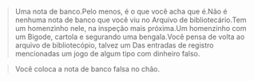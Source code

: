 > Uma nota de banco.Pelo menos, é o que você acha que é.Não é nenhuma nota de banco que você viu no
Arquivo de bibliotecário.Tem um homenzinho nele, na inspeção mais próxima.Um homenzinho com um
Bigode, cartola e segurando uma bengala.Você pensa de volta ao arquivo de bibliotecópio, talvez um
Das entradas de registro mencionadas um jogo de algum tipo com dinheiro falso.
  
> Você coloca a nota de banco falsa no chão.
